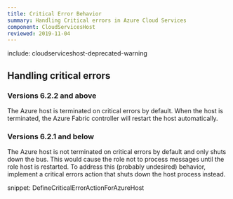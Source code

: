 ```yaml
---
title: Critical Error Behavior
summary: Handling Critical errors in Azure Cloud Services
component: CloudServicesHost
reviewed: 2019-11-04
---
```


include: cloudserviceshost-deprecated-warning


## Handling critical errors


### Versions 6.2.2 and above

The Azure host is terminated on critical errors by default. When the host is terminated, the Azure Fabric controller will restart the host automatically.


### Versions 6.2.1 and below

The Azure host is not terminated on critical errors by default and only shuts down the bus. This would cause the role not to process messages until the role host is restarted. To address this (probably undesired) behavior, implement a critical errors action that shuts down the host process instead.

snippet: DefineCriticalErrorActionForAzureHost